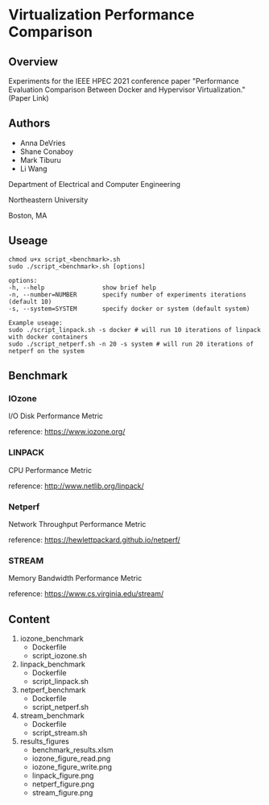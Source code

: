 # Virtualization Performance Comparison

## Overview
Experiments for the IEEE HPEC 2021 conference paper "Performance Evaluation Comparison Between Docker and Hypervisor Virtualization." 
(Paper Link)

## Authors
- Anna DeVries
- Shane Conaboy
- Mark Tiburu
- Li Wang

Department of Electrical and Computer Engineering

Northeastern University

Boston, MA

## Useage 
```
chmod u+x script_<benchmark>.sh
sudo ./script_<benchmark>.sh [options]

options:
-h, --help                show brief help
-n, --number=NUMBER       specify number of experiments iterations (default 10)
-s, --system=SYSTEM       specify docker or system (default system) 

Example useage:
sudo ./script_linpack.sh -s docker # will run 10 iterations of linpack with docker containers 
sudo ./script_netperf.sh -n 20 -s system # will run 20 iterations of netperf on the system
```

## Benchmark
### IOzone
I/O Disk Performance Metric

reference: https://www.iozone.org/

### LINPACK
CPU Performance Metric

reference: http://www.netlib.org/linpack/

### Netperf
Network Throughput Performance Metric

reference: https://hewlettpackard.github.io/netperf/

### STREAM
Memory Bandwidth Performance Metric

reference: https://www.cs.virginia.edu/stream/

## Content
1) iozone_benchmark
    - Dockerfile
    - script_iozone.sh
2) linpack_benchmark
    - Dockerfile
    - script_linpack.sh
3) netperf_benchmark
    - Dockerfile
    - script_netperf.sh
4) stream_benchmark
    - Dockerfile
    - script_stream.sh
5) results_figures
    - benchmark_results.xlsm
    - iozone_figure_read.png
    - iozone_figure_write.png
    - linpack_figure.png
    - netperf_figure.png
    - stream_figure.png
